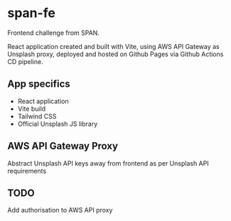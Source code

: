 # span-fe

Frontend challenge from SPAN.

React application created and built with Vite, using AWS API Gateway as Unsplash proxy, deployed and hosted on Github Pages via Github Actions CD pipeline.

## App specifics

- React application
- Vite build
- Tailwind CSS
- Official Unsplash JS library

## AWS API Gateway Proxy

Abstract Unsplash API keys away from frontend as per Unsplash API requirements

## TODO

Add authorisation to AWS API proxy
